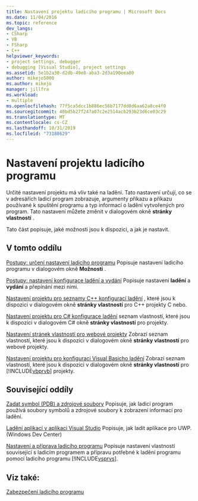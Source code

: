 ```yaml
---
title: Nastavení projektu ladicího programu | Microsoft Docs
ms.date: 11/04/2016
ms.topic: reference
dev_langs:
- CSharp
- VB
- FSharp
- C++
helpviewer_keywords:
- project settings, debugger
- debugging [Visual Studio], project settings
ms.assetid: 5e1b2a30-d2db-49e8-aba3-2d3a190eea80
author: mikejo5000
ms.author: mikejo
manager: jillfra
ms.workload:
- multiple
ms.openlocfilehash: 77f5ca5dcc1b886ec56b7177dd0d6aa62a8ce4f0
ms.sourcegitcommit: 40bd5b27f247a07c2e2514acb293b23d6ce03c29
ms.translationtype: MT
ms.contentlocale: cs-CZ
ms.lasthandoff: 10/31/2019
ms.locfileid: "73188629"
---
```

# <a name="debugger-project-settings"></a>Nastavení projektu ladicího programu
Určité nastavení projektu má vliv také na ladění. Tato nastavení určují, co se v adresářích ladicí program zobrazuje, argumenty příkazu a příkazu používané k spuštění programu a typ informací o ladění vytvořených pro program. Tato nastavení můžete změnit v dialogovém okně **stránky vlastností** .

 Tato část popisuje, jaké možnosti jsou k dispozici, a jak je nastavit.

## <a name="in-this-section"></a>V tomto oddílu
 [Postupy: určení nastavení ladicího programu](../debugger/how-to-specify-debugger-settings.md) Popisuje nastavení ladicího programu v dialogovém okně **Možnosti** .

 [Postupy: nastavení konfigurace ladění a vydání](../debugger/how-to-set-debug-and-release-configurations.md) Popisuje nastavení **ladění** a **vydání** a přepínání mezi nimi.

 [Nastavení projektu pro seznamy C++ konfigurací ladění](../debugger/project-settings-for-a-cpp-debug-configuration.md) , které jsou k dispozici v dialogovém okně **stránky vlastností** pro C++ projekty C nebo.

 [Nastavení projektu pro C# konfigurace ladění](../debugger/project-settings-for-csharp-debug-configurations.md) seznam vlastností, které jsou k dispozici v dialogovém C# okně **stránky vlastností** pro projekty.

 [Nastavení stránek vlastností pro webové projekty](../debugger/property-pages-settings-for-web-projects.md) Zobrazí seznam vlastností, které jsou k dispozici v dialogovém okně **stránky vlastností** pro webové projekty.

 [Nastavení projektu pro konfiguraci Visual Basicho ladění](../debugger/project-settings-for-a-visual-basic-debug-configuration.md) Zobrazí seznam vlastností, které jsou k dispozici v dialogovém okně **stránky vlastností** pro [!INCLUDE[vbprvb](../code-quality/includes/vbprvb_md.md)] projekty.

## <a name="related-sections"></a>Související oddíly
 [Zadat symbol (PDB) a zdrojové soubory](../debugger/specify-symbol-dot-pdb-and-source-files-in-the-visual-studio-debugger.md) Popisuje, jak ladicí program používá soubory symbolů a zdrojové soubory k zobrazení informací pro ladění.

 [Ladění aplikací v aplikaci Visual Studio](debugging-windows-store-and-windows-universal-apps.md) Popisuje, jak ladit aplikace pro UWP. (Windows Dev Center)

 [Nastavení a příprava ladicího programu](../debugger/debugger-settings-and-preparation.md) Popisuje nastavení vlastností související s ladicím programem a přípravu potřebné k ladění programu pomocí ladicího programu [!INCLUDE[vsprvs](../code-quality/includes/vsprvs_md.md)].

## <a name="see-also"></a>Viz také:
 [Zabezpečení ladicího programu](../debugger/debugger-security.md)